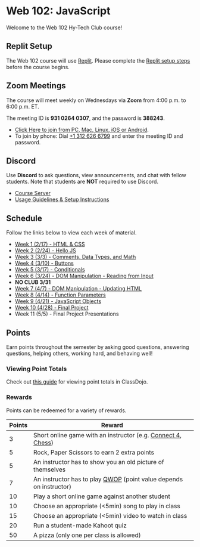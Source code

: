 # Web 102: JavaScript
Welcome to the Web 102 Hy-Tech Club course!

## Replit Setup
The Web 102 course will use [Replit](https://replit.com). Please complete the [Replit setup steps](ReplitSetup.md) before the course begins.

## Zoom Meetings
The course will meet weekly on Wednesdays via **Zoom** from 4:00 p.m. to 6:00 p.m. ET.

The meeting ID is **931 0264 0307**, and the password is **388243**.

- [Click Here to join from PC, Mac, Linux, iOS or Android](https://hyland.zoom.us/j/93102640307?pwd=czBySDBEOGZyS2V2TFc4R3dYN2Z6Zz09).
- To join by phone: Dial [+1 312 626 6799](tel:+13126266799) and enter the meeting ID and password.

## Discord
Use **Discord** to ask questions, view announcements, and chat with fellow students. Note that students are **NOT** required to use Discord.

- [Course Server](https://discord.com/channels/755095015688110190/)
- [Usage Guidelines & Setup Instructions](https://hylandtechclub.com/DiscordUse)

## Schedule
Follow the links below to view each week of material.

- [Week 1 (2/17) - HTML & CSS](Week01/StudentDesc.md)
- [Week 2 (2/24) - Hello JS](Week02/StudentDesc.md)
- [Week 3 (3/3) - Comments, Data Types, and Math](Week03/StudentDesc.md)
- [Week 4 (3/10) - Buttons](Week04/StudentDesc.md)
- [Week 5 (3/17) - Conditionals](Week05/StudentDesc.md)
- [Week 6 (3/24) - DOM Manipulation - Reading from Input](Week06/StudentDesc.md)
- **NO CLUB 3/31**
- [Week 7 (4/7) - DOM Manipulation - Updating HTML](Week07/StudentDesc.md)
- [Week 8 (4/14) - Function Parameters](Week08/StudentDesc.md)
- [Week 9 (4/21) - JavaScript Objects](Week09/StudentDesc.md)
- [Week 10 (4/28) - Final Project](Week11/StudentDesc.md)
- Week 11 (5/5) - Final Project Presentations

## Points
Earn points throughout the semester by asking good questions, answering questions, helping others, working hard, and behaving well!

### Viewing Point Totals
Check out [this guide](https://hylandtechclub.com/ClassDojoPoints) for viewing point totals in ClassDojo.

### Rewards
Points can be redeemed for a variety of rewards.

| Points | Reward |
| -- | -- |
| 3 | Short online game with an instructor (e.g. [Connect 4](https://connect-4.org/en), [Chess](https://lichess.org/setup/friend)) |
| 5 | Rock, Paper Scissors to earn 2 extra points |
| 5 | An instructor has to show you an old picture of themselves |
| 7 | An instructor has to play [QWOP](http://www.foddy.net/Athletics.html) (point value depends on instructor) |
| 10 | Play a short online game against another student |
| 10 | Choose an appropriate (<5min) song to play in class |
| 15 | Choose an appropriate (<5min) video to watch in class |
| 20 | Run a student-made Kahoot quiz |
| 50 | A pizza (only one per class is allowed) |